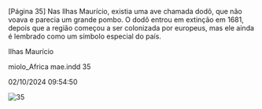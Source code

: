 [Página 35]
Nas Ilhas Maurício, existia uma ave chamada dodô,
que não voava e parecia um grande pombo. O dodô
entrou em extinção em 1681, depois que a região
começou a ser colonizada por europeus, mas ele
ainda é lembrado como um símbolo especial do país.

Ilhas
Maurício

miolo_Africa mae.indd 35

02/10/2024 09:54:50

![35](./img/page_35-01.jpg)
